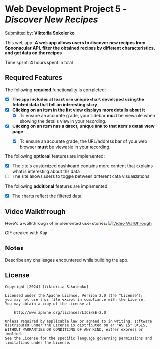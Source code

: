 # Web Development Project 5 - *Discover New Recipes*

Submitted by: **Viktoriia Sokolenko**

This web app: **A web app allows users to discover new recipes from Spoonacular API, filter the obtained recipes by different characteristics, and get data on the recipes**

Time spent: **4** hours spent in total

## Required Features

The following **required** functionality is completed:

- [X] **The app includes at least one unique chart developed using the fetched data that tell an interesting story**
- [X] **Clicking on an item in the list view displays more details about it**
  - [X] To ensure an accurate grade, your sidebar **must** be viewable when showing the details view in your recording.
- [X] **Clicking on an item has a direct, unique link to that item's detail view page**
  - [X] To ensure an accurate grade, the URL/address bar of your web browser **must** be viewable in your recording.  


The following **optional** features are implemented:

- [X] The site's customized dashboard contains more content that explains what is interesting about the data
- [ ] The site allows users to toggle between different data visualizations

The following **additional** features are implemented:

* [X] The charts reflect the filtered data.

## Video Walkthrough

Here's a walkthrough of implemented user stories:
<a href='https://i.imgur.com/c8VlVmm.gifv'>
<img src='https://i.imgur.com/c8VlVmm.gifv' title='Video Walkthrough' width='' alt='Video Walkthrough' />
</a>
<!-- Replace this with whatever GIF tool you used! -->
GIF created with Kap

## Notes

Describe any challenges encountered while building the app.

## License

    Copyright [2024] [Viktoriia Sokolenko]

    Licensed under the Apache License, Version 2.0 (the "License");
    you may not use this file except in compliance with the License.
    You may obtain a copy of the License at

        http://www.apache.org/licenses/LICENSE-2.0

    Unless required by applicable law or agreed to in writing, software
    distributed under the License is distributed on an "AS IS" BASIS,
    WITHOUT WARRANTIES OR CONDITIONS OF ANY KIND, either express or implied.
    See the License for the specific language governing permissions and
    limitations under the License.
